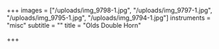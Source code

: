 +++
images = ["/uploads/img_9798-1.jpg", "/uploads/img_9797-1.jpg", "/uploads/img_9795-1.jpg", "/uploads/img_9794-1.jpg"]
instruments = "misc"
subtitle = ""
title = "Olds Double Horn"

+++
